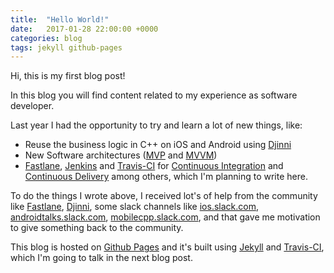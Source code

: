 ```yaml
---
title:  "Hello World!"
date:   2017-01-28 22:00:00 +0000
categories: blog
tags: jekyll github-pages
---
```


Hi, this is my first blog post!

In this blog you will find content related to my experience as software developer.

Last year I had the opportunity to try and learn a lot of new things, like:

- Reuse the business logic in C++ on iOS and Android using [Djinni](https://github.com/dropbox/djinni)
- New Software architectures ([MVP](https://en.wikipedia.org/wiki/Model%E2%80%93view%E2%80%93presenter) and [MVVM](https://en.wikipedia.org/wiki/Model%E2%80%93view%E2%80%93viewmodel))
- [Fastlane](https://github.com/fastlane/fastlane), [Jenkins](https://jenkins.io) and [Travis-CI](https://travis-ci.org) for [Continuous Integration](https://en.wikipedia.org/wiki/Continuous_integration) and [Continuous Delivery](https://en.wikipedia.org/wiki/Continuous_delivery)
among others, which I'm planning to write here.

To do the things I wrote above, I received lot's of help from the community like [Fastlane](https://github.com/fastlane/fastlane), [Djinni](https://github.com/dropbox/djinni), some slack channels like [ios.slack.com](ios.slack.com), [androidtalks.slack.com](androidtalks.slack.com), [mobilecpp.slack.com](mobilecpp.slack.com), and that gave me motivation to give something back to the community.

This blog is hosted on [Github Pages](https://pages.github.com) and it's built using [Jekyll](https://jekyllrb.com) and [Travis-CI](https://travis-ci.org), which I'm going to talk in the next blog post.
